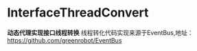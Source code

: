 # InterfaceThreadConvert
**动态代理实现接口线程转换**
线程转化代码实现来源于EventBus,地址：https://github.com/greenrobot/EventBus


